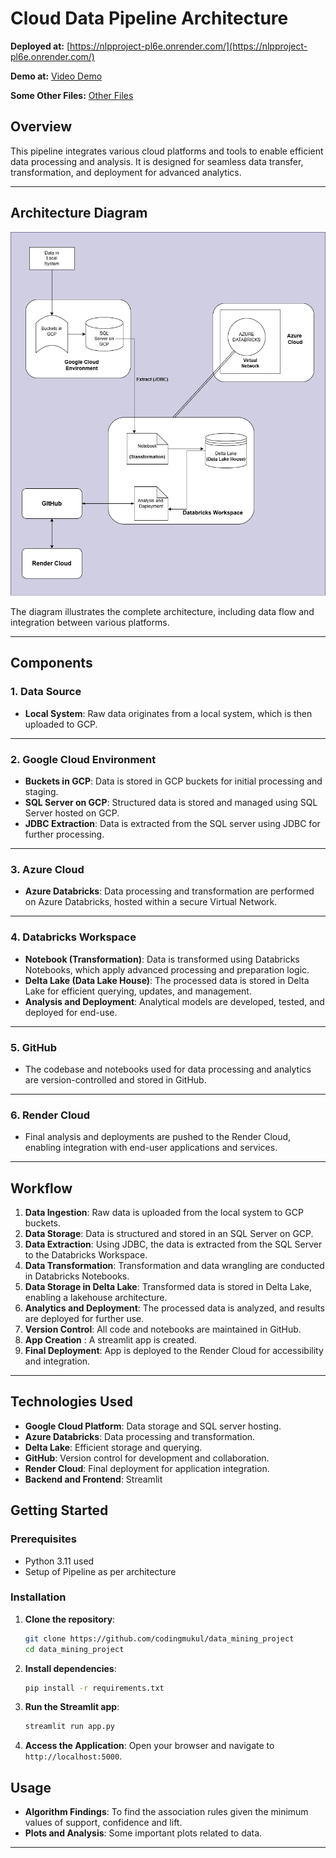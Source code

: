 # Cloud Data Pipeline Architecture

**Deployed at:** [https://nlpproject-pl6e.onrender.com/](https://nlpproject-pl6e.onrender.com/)

**Demo at:** [Video Demo](https://drive.google.com/file/d/1oFGXaLMhgJY7y8OKO4hEWjZIrAAFM5Ly/view?usp=drive_link)

**Some Other Files:** [Other Files]()

## **Overview**

This pipeline integrates various cloud platforms and tools to enable efficient data processing and analysis. It is designed for seamless data transfer, transformation, and deployment for advanced analytics.

---

## **Architecture Diagram**

![Cloud Data Pipeline Architecture](./main.png)

The diagram illustrates the complete architecture, including data flow and integration between various platforms.

---

## **Components**

### **1. Data Source**
- **Local System**: Raw data originates from a local system, which is then uploaded to GCP.

---

### **2. Google Cloud Environment**
- **Buckets in GCP**: Data is stored in GCP buckets for initial processing and staging.
- **SQL Server on GCP**: Structured data is stored and managed using SQL Server hosted on GCP.
- **JDBC Extraction**: Data is extracted from the SQL server using JDBC for further processing.

---

### **3. Azure Cloud**
- **Azure Databricks**: Data processing and transformation are performed on Azure Databricks, hosted within a secure Virtual Network.

---

### **4. Databricks Workspace**
- **Notebook (Transformation)**: Data is transformed using Databricks Notebooks, which apply advanced processing and preparation logic.
- **Delta Lake (Data Lake House)**: The processed data is stored in Delta Lake for efficient querying, updates, and management.
- **Analysis and Deployment**: Analytical models are developed, tested, and deployed for end-use.

---

### **5. GitHub**
- The codebase and notebooks used for data processing and analytics are version-controlled and stored in GitHub.

---

### **6. Render Cloud**
- Final analysis and deployments are pushed to the Render Cloud, enabling integration with end-user applications and services.

---

## **Workflow**

1. **Data Ingestion**: Raw data is uploaded from the local system to GCP buckets.
2. **Data Storage**: Data is structured and stored in an SQL Server on GCP.
3. **Data Extraction**: Using JDBC, the data is extracted from the SQL Server to the Databricks Workspace.
4. **Data Transformation**: Transformation and data wrangling are conducted in Databricks Notebooks.
5. **Data Storage in Delta Lake**: Transformed data is stored in Delta Lake, enabling a lakehouse architecture.
6. **Analytics and Deployment**: The processed data is analyzed, and results are deployed for further use.
7. **Version Control**: All code and notebooks are maintained in GitHub.
8. **App Creation** : A streamlit app is created.
9. **Final Deployment**: App is deployed to the Render Cloud for accessibility and integration.

---

## **Technologies Used**

- **Google Cloud Platform**: Data storage and SQL server hosting.
- **Azure Databricks**: Data processing and transformation.
- **Delta Lake**: Efficient storage and querying.
- **GitHub**: Version control for development and collaboration.
- **Render Cloud**: Final deployment for application integration.
- **Backend and Frontend**: Streamlit


## Getting Started

### Prerequisites
- Python 3.11 used
- Setup of Pipeline as per architecture

### Installation
1. **Clone the repository**:
   ```bash
   git clone https://github.com/codingmukul/data_mining_project
   cd data_mining_project
   ```

2. **Install dependencies**:
   ```bash
   pip install -r requirements.txt
   ```

3. **Run the Streamlit app**:
   ```bash
   streamlit run app.py
   ```

5. **Access the Application**:
   Open your browser and navigate to `http://localhost:5000`.

## Usage
- **Algorithm Findings**: To find the association rules given the minimum values of support, confidence and lift.
- **Plots and Analysis**: Some important plots related to data.


---
